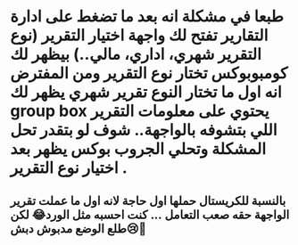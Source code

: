 # طبعا في مشكلة انه بعد ما تضغط على ادارة التقارير تفتح لك واجهة اختيار التقرير (نوع التقرير شهري، اداري، مالي..) بيظهر لك كومبوبوكس تختار نوع التقرير ومن المفترض انه اول ما تختار النوع تقرير شهري يظهر لك group box يحتوي على معلومات التقرير اللي بتشوفه بالواجهة.. شوف لو بتقدر تحل المشكلة وتحلي الجروب بوكس يظهر بعد اختيار نوع التقرير .
## بالنسبة للكريستال حملها اول حاجة لانه اول ما عملت تقرير الواجهة حقه صعب التعامل ... كنت احسبه مثل الورد😂 لكن طلع الوضع مدبوش دبش😢🤣
